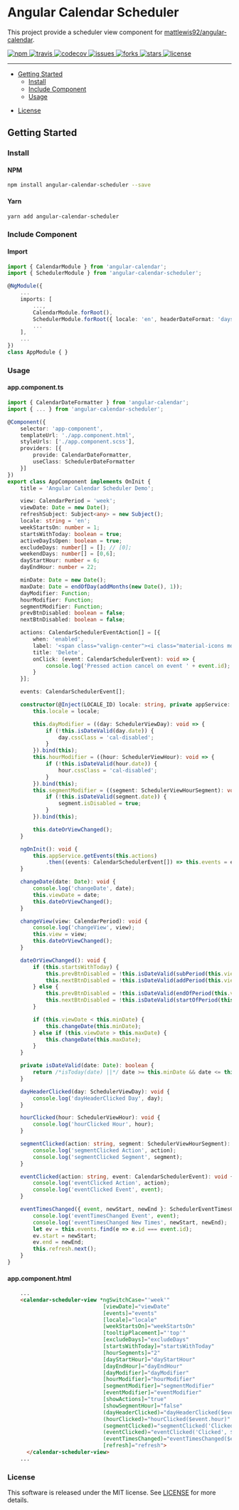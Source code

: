 # Angular Calendar Scheduler

This project provide a scheduler view component for [mattlewis92/angular-calendar](https://github.com/mattlewis92/angular-calendar).

<a href="https://www.npmjs.com/package/angular-calendar-scheduler">
    <img src="https://badge.fury.io/js/angular-calendar-scheduler.svg" alt="npm">
</a> 
<a href="https://travis-ci.org/bm-software/angular-calendar-scheduler">
    <img src="https://travis-ci.org/bm-software/angular-calendar-scheduler.svg?branch=master" alt="travis">
</a> 
<a href="https://codecov.io/gh/bm-software/angular-calendar-scheduler">
    <img src="https://codecov.io/gh/bm-software/angular-calendar-scheduler/branch/master/graph/badge.svg" alt="codecov">
</a>
<a href="https://github.com/bm-software/angular-calendar-scheduler/issues">
    <img src="https://img.shields.io/github/issues/bm-software/angular-calendar-scheduler.svg" alt="issues">
</a>
<a href="https://github.com/bm-software/angular-calendar-scheduler/network">
    <img src="https://img.shields.io/github/forks/bm-software/angular-calendar-scheduler.svg" alt="forks">
</a>
<a href="https://github.com/bm-software/angular-calendar-scheduler/stargazers">
    <img src="https://img.shields.io/github/stars/bm-software/angular-calendar-scheduler.svg" alt="stars">
</a>
<a href="https://github.com/bm-software/angular-calendar-scheduler/blob/master/LICENSE">
    <img src="https://img.shields.io/github/license/bm-software/angular-calendar-scheduler.svg" alt="license">
</a>

___

<!-- * [About](#about) -->
* [Getting Started](#getting-started)
    * [Install](#install)
    * [Include Component](#include-component)
    * [Usage](#usage)
<!-- * [API](#api)
  * [Properties](#properties) -->
* [License](#license)

<!-- ## About -->

## Getting Started

### Install

#### NPM

```sh
npm install angular-calendar-scheduler --save
```

#### Yarn

```sh
yarn add angular-calendar-scheduler
```

### Include Component

#### Import

```ts
import { CalendarModule } from 'angular-calendar';
import { SchedulerModule } from 'angular-calendar-scheduler';

@NgModule({
    ...
    imports: [
        ...,
        CalendarModule.forRoot(),
        SchedulerModule.forRoot({ locale: 'en', headerDateFormat: 'daysRange' }),
        ...
    ],
    ...
})
class AppModule { }
```

### Usage

#### app.component.ts

```ts
import { CalendarDateFormatter } from 'angular-calendar';
import { ... } from 'angular-calendar-scheduler';

@Component({
    selector: 'app-component',
    templateUrl: './app.component.html',
    styleUrls: ['./app.component.scss'],
    providers: [{
        provide: CalendarDateFormatter,
        useClass: SchedulerDateFormatter
    }]
})
export class AppComponent implements OnInit {
    title = 'Angular Calendar Scheduler Demo';

    view: CalendarPeriod = 'week';
    viewDate: Date = new Date();
    refreshSubject: Subject<any> = new Subject();
    locale: string = 'en';
    weekStartsOn: number = 1;
    startsWithToday: boolean = true;
    activeDayIsOpen: boolean = true;
    excludeDays: number[] = []; // [0];
    weekendDays: number[] = [0,6];
    dayStartHour: number = 6;
    dayEndHour: number = 22;

    minDate: Date = new Date();
    maxDate: Date = endOfDay(addMonths(new Date(), 1));
    dayModifier: Function;
    hourModifier: Function;
    segmentModifier: Function;
    prevBtnDisabled: boolean = false;
    nextBtnDisabled: boolean = false;

    actions: CalendarSchedulerEventAction[] = [{
        when: 'enabled',
        label: '<span class="valign-center"><i class="material-icons md-18 md-red-500">cancel</i></span>',
        title: 'Delete',
        onClick: (event: CalendarSchedulerEvent): void => {
            console.log('Pressed action cancel on event ' + event.id);
        }
    }];

    events: CalendarSchedulerEvent[];

    constructor(@Inject(LOCALE_ID) locale: string, private appService: AppService) {
        this.locale = locale;

        this.dayModifier = ((day: SchedulerViewDay): void => {
            if (!this.isDateValid(day.date)) {
                day.cssClass = 'cal-disabled';
            }
        }).bind(this);
        this.hourModifier = ((hour: SchedulerViewHour): void => {
            if (!this.isDateValid(hour.date)) {
                hour.cssClass = 'cal-disabled';
            }
        }).bind(this);
        this.segmentModifier = ((segment: SchedulerViewHourSegment): void => {
            if (!this.isDateValid(segment.date)) {
                segment.isDisabled = true;
            }
        }).bind(this);

        this.dateOrViewChanged();
    }

    ngOnInit(): void {
        this.appService.getEvents(this.actions)
            .then((events: CalendarSchedulerEvent[]) => this.events = events);
    }

    changeDate(date: Date): void {
        console.log('changeDate', date);
        this.viewDate = date;
        this.dateOrViewChanged();
    }

    changeView(view: CalendarPeriod): void {
        console.log('changeView', view);
        this.view = view;
        this.dateOrViewChanged();
    }

    dateOrViewChanged(): void {
        if (this.startsWithToday) {
            this.prevBtnDisabled = !this.isDateValid(subPeriod(this.view, this.viewDate, 1));
            this.nextBtnDisabled = !this.isDateValid(addPeriod(this.view, this.viewDate, 1));
        } else {
            this.prevBtnDisabled = !this.isDateValid(endOfPeriod(this.view, subPeriod(this.view, this.viewDate, 1)));
            this.nextBtnDisabled = !this.isDateValid(startOfPeriod(this.view, addPeriod(this.view, this.viewDate, 1)));
        }

        if (this.viewDate < this.minDate) {
            this.changeDate(this.minDate);
        } else if (this.viewDate > this.maxDate) {
            this.changeDate(this.maxDate);
        }
    }

    private isDateValid(date: Date): boolean {
        return /*isToday(date) ||*/ date >= this.minDate && date <= this.maxDate;
    }

    dayHeaderClicked(day: SchedulerViewDay): void {
        console.log('dayHeaderClicked Day', day);
    }

    hourClicked(hour: SchedulerViewHour): void {
        console.log('hourClicked Hour', hour);
    }

    segmentClicked(action: string, segment: SchedulerViewHourSegment): void {
        console.log('segmentClicked Action', action);
        console.log('segmentClicked Segment', segment);
    }

    eventClicked(action: string, event: CalendarSchedulerEvent): void {
        console.log('eventClicked Action', action);
        console.log('eventClicked Event', event);
    }

    eventTimesChanged({ event, newStart, newEnd }: SchedulerEventTimesChangedEvent): void {
        console.log('eventTimesChanged Event', event);
        console.log('eventTimesChanged New Times', newStart, newEnd);
        let ev = this.events.find(e => e.id === event.id);
        ev.start = newStart;
        ev.end = newEnd;
        this.refresh.next();
    }
}
```

#### app.component.html

```html
    ...
    <calendar-scheduler-view *ngSwitchCase="'week'"
                              [viewDate]="viewDate"
                              [events]="events"
                              [locale]="locale"
                              [weekStartsOn]="weekStartsOn"
                              [tooltipPlacement]="'top'"
                              [excludeDays]="excludeDays"
                              [startsWithToday]="startsWithToday"
                              [hourSegments]="2"
                              [dayStartHour]="dayStartHour"
                              [dayEndHour]="dayEndHour"
                              [dayModifier]="dayModifier"
                              [hourModifier]="hourModifier"
                              [segmentModifier]="segmentModifier"
                              [eventModifier]="eventModifier"
                              [showActions]="true"
                              [showSegmentHour]="false"
                              (dayHeaderClicked)="dayHeaderClicked($event.day)"
                              (hourClicked)="hourClicked($event.hour)"
                              (segmentClicked)="segmentClicked('Clicked', $event.segment)"
                              (eventClicked)="eventClicked('Clicked', $event.event)"
                              (eventTimesChanged)="eventTimesChanged($event)"
                              [refresh]="refresh">
      </calendar-scheduler-view>
    ...
```

### License

This software is released under the MIT license. See [LICENSE](LICENSE) for more details.